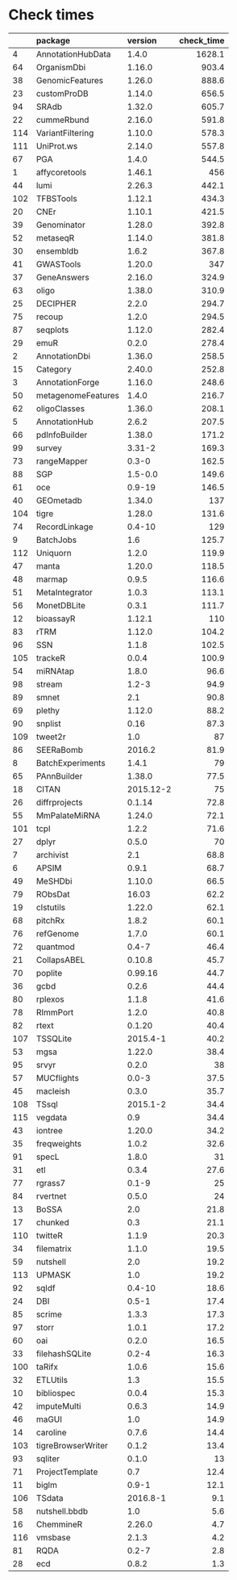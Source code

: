# Check times

|    |package            |version   | check_time|
|:---|:------------------|:---------|----------:|
|4   |AnnotationHubData  |1.4.0     |     1628.1|
|64  |OrganismDbi        |1.16.0    |      903.4|
|38  |GenomicFeatures    |1.26.0    |      888.6|
|23  |customProDB        |1.14.0    |      656.5|
|94  |SRAdb              |1.32.0    |      605.7|
|22  |cummeRbund         |2.16.0    |      591.8|
|114 |VariantFiltering   |1.10.0    |      578.3|
|111 |UniProt.ws         |2.14.0    |      557.8|
|67  |PGA                |1.4.0     |      544.5|
|1   |affycoretools      |1.46.1    |        456|
|44  |lumi               |2.26.3    |      442.1|
|102 |TFBSTools          |1.12.1    |      434.3|
|20  |CNEr               |1.10.1    |      421.5|
|39  |Genominator        |1.28.0    |      392.8|
|52  |metaseqR           |1.14.0    |      381.8|
|30  |ensembldb          |1.6.2     |      367.8|
|41  |GWASTools          |1.20.0    |        347|
|37  |GeneAnswers        |2.16.0    |      324.9|
|63  |oligo              |1.38.0    |      310.9|
|25  |DECIPHER           |2.2.0     |      294.7|
|75  |recoup             |1.2.0     |      294.5|
|87  |seqplots           |1.12.0    |      282.4|
|29  |emuR               |0.2.0     |      278.4|
|2   |AnnotationDbi      |1.36.0    |      258.5|
|15  |Category           |2.40.0    |      252.8|
|3   |AnnotationForge    |1.16.0    |      248.6|
|50  |metagenomeFeatures |1.4.0     |      216.7|
|62  |oligoClasses       |1.36.0    |      208.1|
|5   |AnnotationHub      |2.6.2     |      207.5|
|66  |pdInfoBuilder      |1.38.0    |      171.2|
|99  |survey             |3.31-2    |      169.3|
|73  |rangeMapper        |0.3-0     |      162.5|
|88  |SGP                |1.5-0.0   |      149.6|
|61  |oce                |0.9-19    |      146.5|
|40  |GEOmetadb          |1.34.0    |        137|
|104 |tigre              |1.28.0    |      131.6|
|74  |RecordLinkage      |0.4-10    |        129|
|9   |BatchJobs          |1.6       |      125.7|
|112 |Uniquorn           |1.2.0     |      119.9|
|47  |manta              |1.20.0    |      118.5|
|48  |marmap             |0.9.5     |      116.6|
|51  |MetaIntegrator     |1.0.3     |      113.1|
|56  |MonetDBLite        |0.3.1     |      111.7|
|12  |bioassayR          |1.12.1    |        110|
|83  |rTRM               |1.12.0    |      104.2|
|96  |SSN                |1.1.8     |      102.5|
|105 |trackeR            |0.0.4     |      100.9|
|54  |miRNAtap           |1.8.0     |       96.6|
|98  |stream             |1.2-3     |       94.9|
|89  |smnet              |2.1       |       90.8|
|69  |plethy             |1.12.0    |       88.2|
|90  |snplist            |0.16      |       87.3|
|109 |tweet2r            |1.0       |         87|
|86  |SEERaBomb          |2016.2    |       81.9|
|8   |BatchExperiments   |1.4.1     |         79|
|65  |PAnnBuilder        |1.38.0    |       77.5|
|18  |CITAN              |2015.12-2 |         75|
|26  |diffrprojects      |0.1.14    |       72.8|
|55  |MmPalateMiRNA      |1.24.0    |       72.1|
|101 |tcpl               |1.2.2     |       71.6|
|27  |dplyr              |0.5.0     |         70|
|7   |archivist          |2.1       |       68.8|
|6   |APSIM              |0.9.1     |       68.7|
|49  |MeSHDbi            |1.10.0    |       66.5|
|79  |RObsDat            |16.03     |       62.2|
|19  |clstutils          |1.22.0    |       62.1|
|68  |pitchRx            |1.8.2     |       60.1|
|76  |refGenome          |1.7.0     |       60.1|
|72  |quantmod           |0.4-7     |       46.4|
|21  |CollapsABEL        |0.10.8    |       45.7|
|70  |poplite            |0.99.16   |       44.7|
|36  |gcbd               |0.2.6     |       44.4|
|80  |rplexos            |1.1.8     |       41.6|
|78  |RImmPort           |1.2.0     |       40.8|
|82  |rtext              |0.1.20    |       40.4|
|107 |TSSQLite           |2015.4-1  |       40.2|
|53  |mgsa               |1.22.0    |       38.4|
|95  |srvyr              |0.2.0     |         38|
|57  |MUCflights         |0.0-3     |       37.5|
|45  |macleish           |0.3.0     |       35.7|
|108 |TSsql              |2015.1-2  |       34.4|
|115 |vegdata            |0.9       |       34.4|
|43  |iontree            |1.20.0    |       34.2|
|35  |freqweights        |1.0.2     |       32.6|
|91  |specL              |1.8.0     |         31|
|31  |etl                |0.3.4     |       27.6|
|77  |rgrass7            |0.1-9     |         25|
|84  |rvertnet           |0.5.0     |         24|
|13  |BoSSA              |2.0       |       21.8|
|17  |chunked            |0.3       |       21.1|
|110 |twitteR            |1.1.9     |       20.3|
|34  |filematrix         |1.1.0     |       19.5|
|59  |nutshell           |2.0       |       19.2|
|113 |UPMASK             |1.0       |       19.2|
|92  |sqldf              |0.4-10    |       18.6|
|24  |DBI                |0.5-1     |       17.4|
|85  |scrime             |1.3.3     |       17.3|
|97  |storr              |1.0.1     |       17.2|
|60  |oai                |0.2.0     |       16.5|
|33  |filehashSQLite     |0.2-4     |       16.3|
|100 |taRifx             |1.0.6     |       15.6|
|32  |ETLUtils           |1.3       |       15.5|
|10  |bibliospec         |0.0.4     |       15.3|
|42  |imputeMulti        |0.6.3     |       14.9|
|46  |maGUI              |1.0       |       14.9|
|14  |caroline           |0.7.6     |       14.4|
|103 |tigreBrowserWriter |0.1.2     |       13.4|
|93  |sqliter            |0.1.0     |         13|
|71  |ProjectTemplate    |0.7       |       12.4|
|11  |biglm              |0.9-1     |       12.1|
|106 |TSdata             |2016.8-1  |        9.1|
|58  |nutshell.bbdb      |1.0       |        5.6|
|16  |ChemmineR          |2.26.0    |        4.7|
|116 |vmsbase            |2.1.3     |        4.2|
|81  |RQDA               |0.2-7     |        2.8|
|28  |ecd                |0.8.2     |        1.3|


